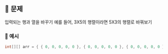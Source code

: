 ## :page_facing_up: 문제

입력되는 행과 열을 바꾸기
예를 들어, 3X5의 행렬이라면 5X3의 행렬로 바꿔보기



### :page_facing_up: 예시

```java
int[][] arr = { { 0, 0, 0, 0, 0 }, { 0, 0, 0, 0, 0 }, { 0, 0, 0, 0, 0 } };

```